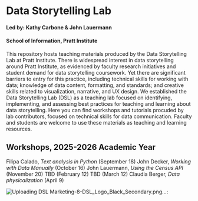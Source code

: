 # Data Storytelling Lab

#### Led by: Kathy Carbone & John Lauermann 
#### School of Information, Pratt Institute

This repository hosts teaching materials produced by the Data Storytelling Lab at Pratt Institute. There is widespread interest in data storytelling around Pratt Institute, as evidenced by faculty research initiatives and student demand for data storytelling coursework. Yet there are significant barriers to entry for this practice, including technical skills for working with data; knowledge of data content, formatting, and standards; and creative skills related to visualization, narrative, and UX design. We established the Data Storytelling Lab (DSL) as a teaching lab focused on identifying, implementing, and assessing best practices for teaching and learning about data storytelling. Here you can find workshops and tutorials procuded by lab contributors, focused on technical skills for data communication. Faculty and students are welcome to use these materials as teaching and learning resources. 


## Workshops, 2025-2026 Academic Year
Filipa Calado, _Text analysis in Python_ (September 18)
John Decker, _Working with Data Manually_ (October 16)
John Lauermann, _Using the Census API_ (November 20)
TBD (February 12)
TBD (March 12) 
Claudia Berger, _Data physicalization_ (April 9)

![Uploading DSL Marketing-8-DSL_Logo_Black_Secondary.png…]():
